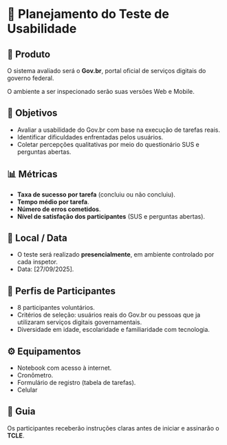 # 📌 Planejamento do Teste de Usabilidade

## 🎯 Produto
O sistema avaliado será o **Gov.br**, portal oficial de serviços digitais do governo federal.

O ambiente a ser inspecionado serão suas versões Web e Mobile.

## 🎯 Objetivos
- Avaliar a usabilidade do Gov.br com base na execução de tarefas reais.  
- Identificar dificuldades enfrentadas pelos usuários.  
- Coletar percepções qualitativas por meio do questionário SUS e perguntas abertas.  

## 📊 Métricas
- **Taxa de sucesso por tarefa** (concluiu ou não concluiu).  
- **Tempo médio por tarefa**.  
- **Número de erros cometidos**.  
- **Nível de satisfação dos participantes** (SUS e perguntas abertas).  

## 📍 Local / Data
- O teste será realizado **presencialmente**, em ambiente controlado por cada inspetor.  
- Data: [27/09/2025].  

## 👤 Perfis de Participantes
- 8 participantes voluntários.  
- Critérios de seleção: usuários reais do Gov.br ou pessoas que ja utilizaram serviços digitais governamentais.  
- Diversidade em idade, escolaridade e familiaridade com tecnologia.  

## ⚙️ Equipamentos
- Notebook com acesso à internet.   
- Cronômetro.  
- Formulário de registro (tabela de tarefas).
- Celular 

## 📘 Guia
Os participantes receberão instruções claras antes de iniciar e assinarão o **TCLE**.

